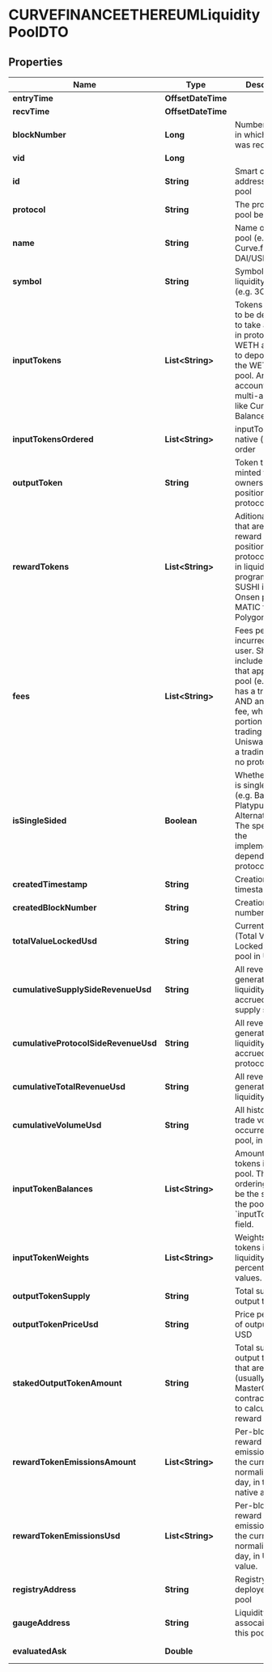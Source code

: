 

# CURVEFINANCEETHEREUMLiquidityPoolDTO



## Properties

| Name | Type | Description | Notes |
|------------ | ------------- | ------------- | -------------|
|**entryTime** | **OffsetDateTime** |  |  [optional] |
|**recvTime** | **OffsetDateTime** |  |  [optional] |
|**blockNumber** | **Long** | Number of block in which entity was recorded. |  [optional] |
|**vid** | **Long** |  |  [optional] |
|**id** | **String** | Smart contract address of the pool |  [optional] |
|**protocol** | **String** | The protocol this pool belongs to |  [optional] |
|**name** | **String** | Name of liquidity pool (e.g. Curve.fi DAI/USDC/USDT) |  [optional] |
|**symbol** | **String** | Symbol of liquidity pool (e.g. 3CRV) |  [optional] |
|**inputTokens** | **List&lt;String&gt;** | Tokens that need to be deposited to take a position in protocol. e.g. WETH and USDC to deposit into the WETH-USDC pool. Array to account for multi-asset pools like Curve and Balancer |  [optional] |
|**inputTokensOrdered** | **List&lt;String&gt;** | inputTokens in native (contract) order |  [optional] |
|**outputToken** | **String** | Token that is minted to track ownership of position in protocol |  [optional] |
|**rewardTokens** | **List&lt;String&gt;** | Aditional tokens that are given as reward for position in a protocol, usually in liquidity mining programs. e.g. SUSHI in the Onsen program, MATIC for Aave Polygon |  [optional] |
|**fees** | **List&lt;String&gt;** | Fees per trade incurred to the user. Should include all fees that apply to a pool (e.g. Curve has a trading fee AND an admin fee, which is a portion of the trading fee. Uniswap only has a trading fee and no protocol fee.) |  [optional] |
|**isSingleSided** | **Boolean** | Whether this pool is single-sided (e.g. Bancor, Platypus&#39;s Alternative Pool). The specifics of the implementation depends on the protocol. |  [optional] |
|**createdTimestamp** | **String** | Creation timestamp |  [optional] |
|**createdBlockNumber** | **String** | Creation block number |  [optional] |
|**totalValueLockedUsd** | **String** | Current TVL (Total Value Locked) of this pool in USD |  [optional] |
|**cumulativeSupplySideRevenueUsd** | **String** | All revenue generated by the liquidity pool, accrued to the supply side. |  [optional] |
|**cumulativeProtocolSideRevenueUsd** | **String** | All revenue generated by the liquidity pool, accrued to the protocol. |  [optional] |
|**cumulativeTotalRevenueUsd** | **String** | All revenue generated by the liquidity pool. |  [optional] |
|**cumulativeVolumeUsd** | **String** | All historical trade volume occurred in this pool, in USD |  [optional] |
|**inputTokenBalances** | **List&lt;String&gt;** | Amount of input tokens in the pool. The ordering should be the same as the pool&#39;s &#x60;inputTokens&#x60; field. |  [optional] |
|**inputTokenWeights** | **List&lt;String&gt;** | Weights of input tokens in the liquidity pool in percentage values. |  [optional] |
|**outputTokenSupply** | **String** | Total supply of output token. |  [optional] |
|**outputTokenPriceUsd** | **String** | Price per share of output token in USD |  [optional] |
|**stakedOutputTokenAmount** | **String** | Total supply of output tokens that are staked (usually in the MasterChef contract). Used to calculate reward APY. |  [optional] |
|**rewardTokenEmissionsAmount** | **List&lt;String&gt;** | Per-block reward token emission as of the current block normalized to a day, in token&#39;s native amount. |  [optional] |
|**rewardTokenEmissionsUsd** | **List&lt;String&gt;** | Per-block reward token emission as of the current block normalized to a day, in USD value. |  [optional] |
|**registryAddress** | **String** | Registry that deployed this pool |  [optional] |
|**gaugeAddress** | **String** | Liquidity Gauge assocaited with this pool |  [optional] |
|**evaluatedAsk** | **Double** |  |  [optional] [readonly] |



